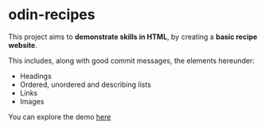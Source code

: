 # odin-recipes

This project aims to **demonstrate skills in HTML**, by creating a **basic recipe website**.

This includes, along with good commit messages, the elements hereunder:

- Headings
- Ordered, unordered and describing lists
- Links
- Images

You can explore the demo <a href="https://jaimeelcarte.github.io/odin-recipes/" target="_blank">here</a>
